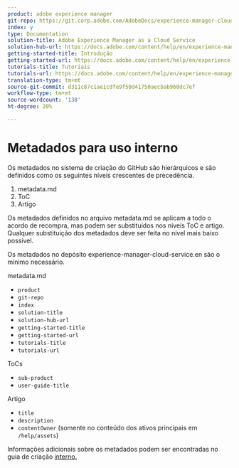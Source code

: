 ```yaml
---
product: adobe experience manager
git-repo: https://git.corp.adobe.com/AdobeDocs/experience-manager-cloud-service.pt-BR
index: y
type: Documentation
solution-title: Adobe Experience Manager as a Cloud Service
solution-hub-url: https://docs.adobe.com/content/help/en/experience-manager-cloud-service/landing/home.html
getting-started-title: Introdução
getting-started-url: https://docs.adobe.com/content/help/en/experience-manager-cloud-service/overview/home.html
tutorials-title: Tutoriais
tutorials-url: https://docs.adobe.com/content/help/en/experience-manager-learn/cloud-service/overview.html
translation-type: tm+mt
source-git-commit: d311c87c1ae1cdfe9f50d41750aecbab960dc7ef
workflow-type: tm+mt
source-wordcount: '138'
ht-degree: 20%

---
```



# Metadados para uso interno

Os metadados no sistema de criação do GitHub são hierárquicos e são definidos como os seguintes níveis crescentes de precedência.

1. metadata.md
1. ToC
1. Artigo

Os metadados definidos no arquivo metadata.md se aplicam a todo o acordo de recompra, mas podem ser substituídos nos níveis ToC e artigo. Qualquer substituição dos metadados deve ser feita no nível mais baixo possível.

Os metadados no depósito experience-manager-cloud-service.en são o mínimo necessário.

metadata.md

* `product`
* `git-repo`
* `index`
* `solution-title`
* `solution-hub-url`
* `getting-started-title`
* `getting-started-url`
* `tutorials-title`
* `tutorials-url`

ToCs

* `sub-product`
* `user-guide-title`

Artigo

* `title`
* `description`
* `contentOwner` (somente no conteúdo dos ativos principais em `/help/assets`)

Informações adicionais sobre os metadados podem ser encontradas no guia de criação [interno.](https://docs.adobe.com/help/en/collaborative-doc-instructions/collaboration-guide/markdown/metadata.html#solution-metadata)
